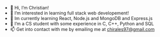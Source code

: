 - 👋 Hi, I’m Christian!
- 👀 I’m interested in learning full stack web developement!
- 📔 Im currently learning React, Node.js and MongoDB and Express.js
- 🌱 I’m a CS student with some experience in C, C++, Python and SQL
- 📫 Get into contact with me by emailing me at chirales97@gmail.com

<!---
Big-Mande/Big-Mande is a ✨ special ✨ repository because its `README.md` (this file) appears on your GitHub profile.
You can click the Preview link to take a look at your changes.
--->
